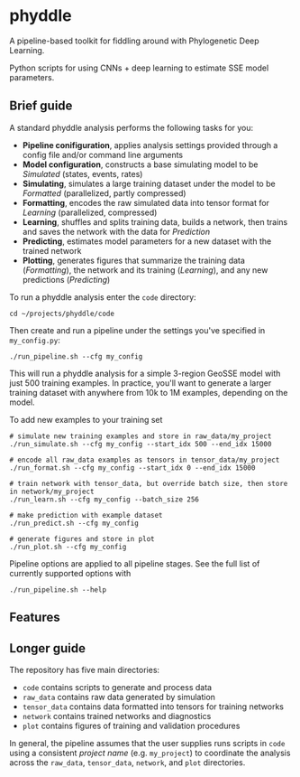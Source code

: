 # phyddle

A pipeline-based toolkit for fiddling around with Phylogenetic Deep Learning.

Python scripts for using CNNs + deep learning to estimate SSE model parameters.


## Brief guide



A standard phyddle analysis performs the following tasks for you:
- **Pipeline conifiguration**, applies analysis settings provided through a config file and/or command line arguments
- **Model configuration**, constructs a base simulating model to be *Simulated* (states, events, rates)
- **Simulating**, simulates a large training dataset under the model to be *Formatted* (parallelized, partly compressed)
- **Formatting**, encodes the raw simulated data into tensor format for *Learning* (parallelized, compressed)
- **Learning**, shuffles and splits training data, builds a network, then trains and saves the network with the data for *Prediction*
- **Predicting**, estimates model parameters for a new dataset with the trained network
- **Plotting**, generates figures that summarize the training data (*Formatting*), the network and its training (*Learning*), and any new predictions (*Predicting*)

To run a phyddle analysis enter the `code` directory:
```
cd ~/projects/phyddle/code
```

Then create and run a pipeline under the settings you've specified in `my_config.py`:
```
./run_pipeline.sh --cfg my_config
```

This will run a phyddle analysis for a simple 3-region GeoSSE model with just 500 training examples. In practice, you'll want to generate a larger training dataset with anywhere from 10k to 1M examples, depending on the model.

To add new examples to your training set
```
# simulate new training examples and store in raw_data/my_project
./run_simulate.sh --cfg my_config --start_idx 500 --end_idx 15000

# encode all raw_data examples as tensors in tensor_data/my_project
./run_format.sh --cfg my_config --start_idx 0 --end_idx 15000

# train network with tensor_data, but override batch size, then store in network/my_project
./run_learn.sh --cfg my_config --batch_size 256

# make prediction with example dataset
./run_predict.sh --cfg my_config

# generate figures and store in plot
./run_plot.sh --cfg my_config
```

Pipeline options are applied to all pipeline stages. See the full list of currently supported options with
```
./run_pipeline.sh --help
```

## Features




## Longer guide

The repository has five main directories:
- `code` contains scripts to generate and process data
- `raw_data` contains raw data generated by simulation
- `tensor_data` contains data formatted into tensors for training networks
- `network` contains trained networks and diagnostics
- `plot` contains figures of training and validation procedures

In general, the pipeline assumes that the user supplies runs scripts in `code` using a consistent *project name* (e.g. `my_project`) to coordinate the analysis across the `raw_data`, `tensor_data`, `network`, and `plot` directories.



